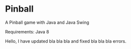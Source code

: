 # Pinball
A Pinball game with Java and Java Swing

Requirements: Java 8  

Hello, I have updated bla bla bla and fixed bla bla bla errors.


